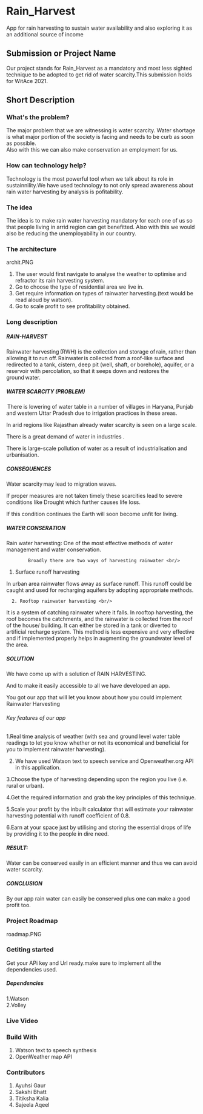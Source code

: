 # Rain_Harvest
App for rain harvesting to sustain water availability and also exploring it as an additional source of income<br/>
## Submission or Project Name<br/>
Our project stands for Rain_Harvest as a mandatory and most less sighted technique to be adopted to get rid of water scarcity.This submission holds for WitAce 2021.<br/>
## Short Description<br/>
### What's the problem?<br/>
The major problem that we are witnessing is water scarcity. Water shortage is what major portion of the society is facing and needs to be curb as soon as possible.<br/>
Also with this we can also make conservation an employment for us.<br/>
### How can technology help?<br/>
Technology is the most powerful tool when we talk about its role in sustainnility.We have used technology to not only spread awareness about rain water harvesting by analysis is pofitability.
### The idea<br/>
The idea is to make rain water harvesting mandatory for each one of us so that people living in arrid region can get benefitted.
Also with this we would also be reducing the unemployability in our country.<br/>
### The architecture<br/>

archit.PNG<br/>
1. The user would first navigate to analyse the weather to optimise and refractor its rain harvesting system.<br/>
2. Go to choose the type of residential area we live in.<br/>
3. Get require information on types of rainwater harvesting.(text would be read aloud by watson).<br/>
4. Go to scale profit to see profitability obtained.<br/>
### Long description<br/>
##### RAIN-HARVEST <br/>

Rainwater harvesting (RWH) is the collection and storage of rain, rather than allowing it to run off. Rainwater is collected from a roof-like surface and redirected to a tank, cistern, deep pit (well, shaft, or borehole), aquifer, or a reservoir with percolation, so that it seeps down and restores the ground water. <br/>

##### WATER SCARCITY (PROBLEM) <br/>

 There is lowering of water table in a number of villages in Haryana, Punjab and western Uttar Pradesh due to irrigation practices in these areas. 

In arid regions like Rajasthan already water scarcity is seen on a large scale. 

There is a great demand of water in industries . 

There is large-scale pollution of water as a result of industrialisation and urbanisation. <br/>

##### CONSEQUENCES <br/>

Water scarcity may lead to migration waves.

If proper measures are not taken timely these scarcities lead to severe conditions like Drought which further causes life loss. 

If this condition continues the Earth will soon become unfit for living. <br/>

##### WATER CONSERATION <br/>

Rain water harvesting: One of the most effective methods of water management and water conservation. <br/>

            Broadly there are two ways of harvesting rainwater <br/>

 

   1. Surface runoff harvesting <br/>

In urban area rainwater flows away as surface runoff. This runoff could be caught and used for recharging aquifers by adopting appropriate methods. <br/>

 

      2. Rooftop rainwater harvesting <br/>

It is a system of catching rainwater where it falls. In rooftop harvesting, the roof becomes the catchments, and the rainwater is collected from the roof of the house/ building. It can either be stored in a tank or diverted to artificial recharge system. This method is less expensive and very effective and if implemented properly helps in augmenting the groundwater level of the area. <br/>

 

 

##### SOLUTION <br/>

We have come up with a solution of RAIN HARVESTING. <br/>

And to make it easily accessible to all we have developed an app. <br/>

 You  got our app that will let you know about how you could implement Rainwater Harvesting <br/>

###### Key features of our app <br/>

1.Real time analysis of weather (with sea and ground level water table readings to let you know whether or not its economical and beneficial for you to implement rainwater harvesting). <br/>

2. We have used Watson text to speech service and Openweather.org API in this application. <br/>

 

3.Choose the type of harvesting depending upon the region you live (i.e. rural or urban). <br/>

4.Get the required information and grab the key principles of this technique.<br/> 

5.Scale your profit by the inbuilt calculator that will estimate your rainwater harvesting potential with runoff coefficient of 0.8. <br/>

6.Earn at your space just by utilising and storing the essential drops of life by providing it to the people in dire need.<br/> 

 

##### RESULT: <br/>

Water can be conserved easily in an efficient manner and thus we can avoid water scarcity.<br/> 

 

##### CONCLUSION <br/>

By our app rain water can easily be conserved plus one can make a good profit too. <br/> 

 
### Project Roadmap<br/>
roadmap.PNG
### Getiting started<br/>
Get your APi key and Url ready.make sure to implement all the dependencies used.<br/>
##### Dependencies<br/>
1.Watson <br/>
2.Volley <br/>
### Live Video<br/>
### Build With<br/>
1. Watson text to speech synthesis<br/>
2. OpenWeather map API<br/>
### Contributors<br/>
1. Ayuhsi Gaur<br/>
2. Sakshi Bhatt<br/>
3. Titiksha Kalia<br/>
4. Sajeela Aqeel<br/>


